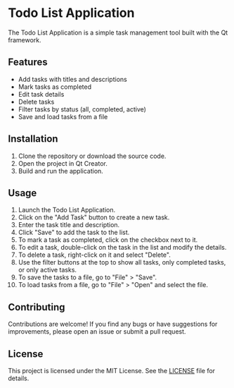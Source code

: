 # Todo List Application

The Todo List Application is a simple task management tool built with the Qt framework.

## Features

- Add tasks with titles and descriptions
- Mark tasks as completed
- Edit task details
- Delete tasks
- Filter tasks by status (all, completed, active)
- Save and load tasks from a file

## Installation

1. Clone the repository or download the source code.
2. Open the project in Qt Creator.
3. Build and run the application.

## Usage

1. Launch the Todo List Application.
2. Click on the "Add Task" button to create a new task.
3. Enter the task title and description.
4. Click "Save" to add the task to the list.
5. To mark a task as completed, click on the checkbox next to it.
6. To edit a task, double-click on the task in the list and modify the details.
7. To delete a task, right-click on it and select "Delete".
8. Use the filter buttons at the top to show all tasks, only completed tasks, or only active tasks.
9. To save the tasks to a file, go to "File" > "Save".
10. To load tasks from a file, go to "File" > "Open" and select the file.

## Contributing

Contributions are welcome! If you find any bugs or have suggestions for improvements, please open an issue or submit a pull request.

## License

This project is licensed under the MIT License. See the [LICENSE](LICENSE) file for details.
